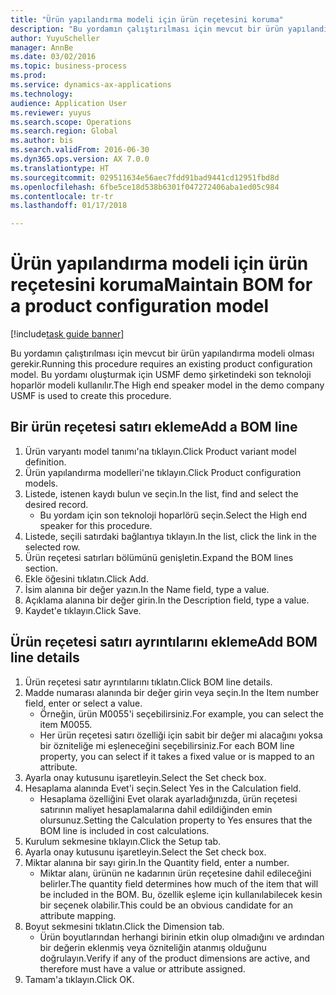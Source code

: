 ```yaml
--- 
title: "Ürün yapılandırma modeli için ürün reçetesini koruma"
description: "Bu yordamın çalıştırılması için mevcut bir ürün yapılandırma modeli olması gerekir."
author: YuyuScheller
manager: AnnBe
ms.date: 03/02/2016
ms.topic: business-process
ms.prod: 
ms.service: dynamics-ax-applications
ms.technology: 
audience: Application User
ms.reviewer: yuyus
ms.search.scope: Operations
ms.search.region: Global
ms.author: bis
ms.search.validFrom: 2016-06-30
ms.dyn365.ops.version: AX 7.0.0
ms.translationtype: HT
ms.sourcegitcommit: 029511634e56aec7fdd91bad9441cd12951fbd8d
ms.openlocfilehash: 6fbe5ce18d538b6301f047272406aba1ed05c984
ms.contentlocale: tr-tr
ms.lasthandoff: 01/17/2018

---
```

# <a name="maintain-bom-for-a-product-configuration-model"></a><span data-ttu-id="f9464-103">Ürün yapılandırma modeli için ürün reçetesini koruma</span><span class="sxs-lookup"><span data-stu-id="f9464-103">Maintain BOM for a product configuration model</span></span>

[!include[task guide banner](../../includes/task-guide-banner.md)]

<span data-ttu-id="f9464-104">Bu yordamın çalıştırılması için mevcut bir ürün yapılandırma modeli olması gerekir.</span><span class="sxs-lookup"><span data-stu-id="f9464-104">Running this procedure requires an existing product configuration model.</span></span> <span data-ttu-id="f9464-105">Bu yordamı oluşturmak için USMF demo şirketindeki son teknoloji hoparlör modeli kullanılır.</span><span class="sxs-lookup"><span data-stu-id="f9464-105">The High end speaker model in the demo company USMF is used to create this procedure.</span></span>


## <a name="add-a-bom-line"></a><span data-ttu-id="f9464-106">Bir ürün reçetesi satırı ekleme</span><span class="sxs-lookup"><span data-stu-id="f9464-106">Add a BOM line</span></span>
1. <span data-ttu-id="f9464-107">Ürün varyantı model tanımı'na tıklayın.</span><span class="sxs-lookup"><span data-stu-id="f9464-107">Click Product variant model definition.</span></span>
2. <span data-ttu-id="f9464-108">Ürün yapılandırma modelleri'ne tıklayın.</span><span class="sxs-lookup"><span data-stu-id="f9464-108">Click Product configuration models.</span></span>
3. <span data-ttu-id="f9464-109">Listede, istenen kaydı bulun ve seçin.</span><span class="sxs-lookup"><span data-stu-id="f9464-109">In the list, find and select the desired record.</span></span>
    * <span data-ttu-id="f9464-110">Bu yordam için son teknoloji hoparlörü seçin.</span><span class="sxs-lookup"><span data-stu-id="f9464-110">Select the High end speaker for this procedure.</span></span>  
4. <span data-ttu-id="f9464-111">Listede, seçili satırdaki bağlantıya tıklayın.</span><span class="sxs-lookup"><span data-stu-id="f9464-111">In the list, click the link in the selected row.</span></span>
5. <span data-ttu-id="f9464-112">Ürün reçetesi satırları bölümünü genişletin.</span><span class="sxs-lookup"><span data-stu-id="f9464-112">Expand the BOM lines section.</span></span>
6. <span data-ttu-id="f9464-113">Ekle öğesini tıklatın.</span><span class="sxs-lookup"><span data-stu-id="f9464-113">Click Add.</span></span>
7. <span data-ttu-id="f9464-114">İsim alanına bir değer yazın.</span><span class="sxs-lookup"><span data-stu-id="f9464-114">In the Name field, type a value.</span></span>
8. <span data-ttu-id="f9464-115">Açıklama alanına bir değer girin.</span><span class="sxs-lookup"><span data-stu-id="f9464-115">In the Description field, type a value.</span></span>
9. <span data-ttu-id="f9464-116">Kaydet'e tıklayın.</span><span class="sxs-lookup"><span data-stu-id="f9464-116">Click Save.</span></span>

## <a name="add-bom-line-details"></a><span data-ttu-id="f9464-117">Ürün reçetesi satırı ayrıntılarını ekleme</span><span class="sxs-lookup"><span data-stu-id="f9464-117">Add BOM line details</span></span>
1. <span data-ttu-id="f9464-118">Ürün reçetesi satır ayrıntılarını tıklatın.</span><span class="sxs-lookup"><span data-stu-id="f9464-118">Click BOM line details.</span></span>
2. <span data-ttu-id="f9464-119">Madde numarası alanında bir değer girin veya seçin.</span><span class="sxs-lookup"><span data-stu-id="f9464-119">In the Item number field, enter or select a value.</span></span>
    * <span data-ttu-id="f9464-120">Örneğin, ürün M0055'i seçebilirsiniz.</span><span class="sxs-lookup"><span data-stu-id="f9464-120">For example, you can select the item M0055.</span></span>  
    * <span data-ttu-id="f9464-121">Her ürün reçetesi satırı özelliği için sabit bir değer mi alacağını yoksa bir özniteliğe mi eşleneceğini seçebilirsiniz.</span><span class="sxs-lookup"><span data-stu-id="f9464-121">For each BOM line property, you can select if it takes a fixed value or is mapped to an attribute.</span></span>  
3. <span data-ttu-id="f9464-122">Ayarla onay kutusunu işaretleyin.</span><span class="sxs-lookup"><span data-stu-id="f9464-122">Select the Set check box.</span></span>
4. <span data-ttu-id="f9464-123">Hesaplama alanında Evet'i seçin.</span><span class="sxs-lookup"><span data-stu-id="f9464-123">Select Yes in the Calculation field.</span></span>
    * <span data-ttu-id="f9464-124">Hesaplama özelliğini Evet olarak ayarladığınızda, ürün reçetesi satırının maliyet hesaplamalarına dahil edildiğinden emin olursunuz.</span><span class="sxs-lookup"><span data-stu-id="f9464-124">Setting the Calculation property to Yes ensures that the BOM line is included in cost calculations.</span></span>  
5. <span data-ttu-id="f9464-125">Kurulum sekmesine tıklayın.</span><span class="sxs-lookup"><span data-stu-id="f9464-125">Click the Setup tab.</span></span>
6. <span data-ttu-id="f9464-126">Ayarla onay kutusunu işaretleyin.</span><span class="sxs-lookup"><span data-stu-id="f9464-126">Select the Set check box.</span></span>
7. <span data-ttu-id="f9464-127">Miktar alanına bir sayı girin.</span><span class="sxs-lookup"><span data-stu-id="f9464-127">In the Quantity field, enter a number.</span></span>
    * <span data-ttu-id="f9464-128">Miktar alanı, ürünün ne kadarının ürün reçetesine dahil edileceğini belirler.</span><span class="sxs-lookup"><span data-stu-id="f9464-128">The quantity field determines how much of the item that will be included in the BOM.</span></span> <span data-ttu-id="f9464-129">Bu, özellik eşleme için kullanılabilecek kesin bir seçenek olabilir.</span><span class="sxs-lookup"><span data-stu-id="f9464-129">This could be an obvious candidate for an attribute mapping.</span></span>  
8. <span data-ttu-id="f9464-130">Boyut sekmesini tıklatın.</span><span class="sxs-lookup"><span data-stu-id="f9464-130">Click the Dimension tab.</span></span>
    * <span data-ttu-id="f9464-131">Ürün boyutlarından herhangi birinin etkin olup olmadığını ve ardından bir değerin eklenmiş veya özniteliğin atanmış olduğunu doğrulayın.</span><span class="sxs-lookup"><span data-stu-id="f9464-131">Verify if any of the product dimensions are active,  and therefore must have a value or attribute assigned.</span></span>  
9. <span data-ttu-id="f9464-132">Tamam'a tıklayın.</span><span class="sxs-lookup"><span data-stu-id="f9464-132">Click OK.</span></span>


